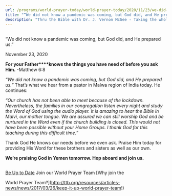 ```yaml
---
url: /programs/world-prayer-today/world-prayer-today/2020/11/23/we-did-not-know-a-pandemic-was-coming-but-god-did-and-he-prepared-us
title: "“We did not know a pandemic was coming, but God did, and He prepared us.”"
description: "Thru the Bible with Dr. J. Vernon McGee - Taking the whole Word to the whole world"
---
```







## 
 “We did not know a pandemic was coming, but God did, and He prepared us.”


November 23, 2020




**For your Father****knows the things you have need of before you ask Him.** -Matthew 6:8

*“We did not know a pandemic was coming, but God did, and He prepared us.”* That’s what we hear from a pastor in Malwa region of India today. He continues:

*“Our church has not been able to meet because of the lockdown. Nevertheless, the families in our congregation listen every night and study the Word of God using the audio player. It is amazing to hear the Bible in Malvi, our mother tongue. We are assured we can still worship God and be nurtured in the Word even if the church building is closed. This would not have been possible without your Home Groups. I thank God for this teaching during this difficult time.”*

Thank God He knows our needs before we even ask. Praise Him today for providing His Word for these brothers and sisters as well as our own.

**We’re praising God in Yemen tomorrow. Hop aboard and join us.**







## 




[Be Up to Date](http://feeds.feedburner.com/WorldPrayerToday "World Prayer Today RSS Feed")
Join our World Prayer Team
[Why join the  

World Prayer Team?](http://ttb.org/resources/articles-news/news/2017/03/26/keep-it-up-world-prayer-team!)




